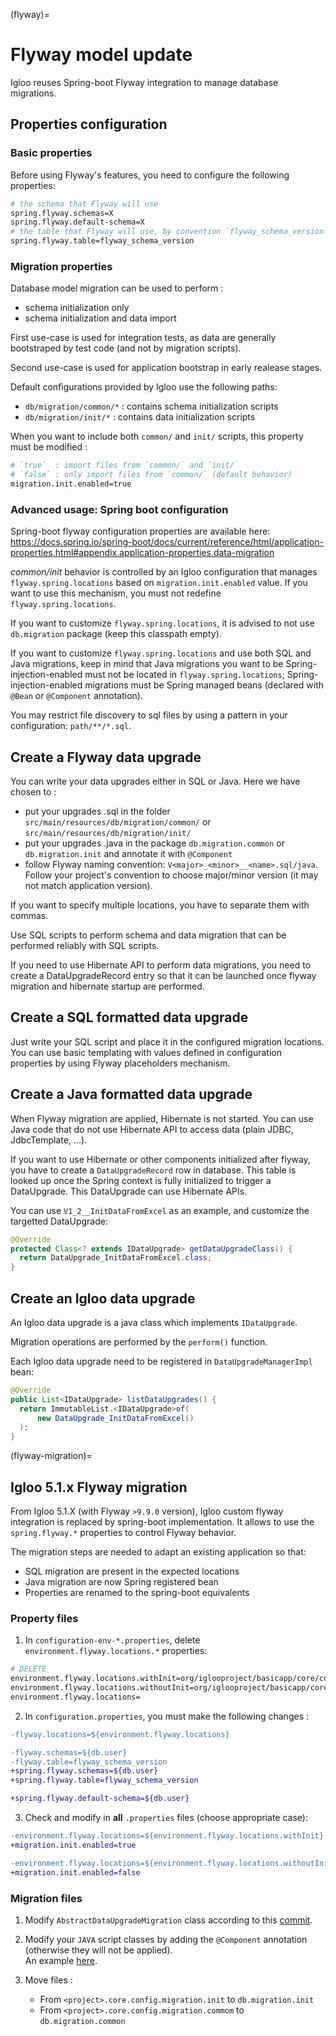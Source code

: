 (flyway)=

# Flyway model update

Igloo reuses Spring-boot Flyway integration to manage database migrations.

## Properties configuration

### Basic properties

Before using Flyway's features, you need to configure the following properties:

```bash
# the schema that Flyway will use
spring.flyway.schemas=X
spring.flyway.default-schema=X
# the table that Flyway will use, by convention `flyway_schema_version` 
spring.flyway.table=flyway_schema_version
```

### Migration properties

Database model migration can be used to perform :

* schema initialization only
* schema initialization and data import

First use-case is used for integration tests, as data are generally bootstraped by test code (and not by migration scripts).

Second use-case is used for application bootstrap in early realease stages.

Default configurations provided by Igloo use the following paths:

- `db/migration/common/*` : contains schema initialization scripts
- `db/migration/init/*` : contains data initialization scripts

When you want to include both `common/` and `init/` scripts, this property must be modified :

```bash
# `true`  : import files from `common/` and `init/`
# `false` : only import files from `common/` (default behavior)
migration.init.enabled=true
```


### Advanced usage: Spring boot configuration

Spring-boot flyway configuration properties are available here: https://docs.spring.io/spring-boot/docs/current/reference/html/application-properties.html#appendix.application-properties.data-migration

*common/init* behavior is controlled by an Igloo configuration that manages
`flyway.spring.locations` based on `migration.init.enabled` value. If you want to use this
mechanism, you must not redefine `flyway.spring.locations`.

If you want to customize `flyway.spring.locations`, it is advised to not use
`db.migration` package (keep this classpath empty).

If you want to customize `flyway.spring.locations` and use both SQL and Java migrations,
keep in mind that Java migrations you want to be Spring-injection-enabled must not be
located in `flyway.spring.locations`; Spring-injection-enabled migrations
must be Spring managed beans (declared with `@Bean` or `@Component` annotation).

You may restrict file discovery to sql files by using a pattern in your configuration: `path/**/*.sql`.


## Create a Flyway data upgrade

You can write your data upgrades either in SQL or Java.
Here we have chosen to :

  * put your upgrades .sql in the folder `src/main/resources/db/migration/common/` or `src/main/resources/db/migration/init/`
  * put your upgrades .java in the package `db.migration.common` or `db.migration.init` and annotate it with `@Component`
  * follow Flyway naming convention: `V<major>_<minor>__<name>.sql/java`. Follow your project's
    convention to choose major/minor version (it may not match application version).

If you want to specify multiple locations, you have to separate them with commas.

Use SQL scripts to perform schema and data migration that can be performed reliably with
SQL scripts.

If you need to use Hibernate API to perform data migrations, you need to create a
DataUpgradeRecord entry so that it can be launched once flyway migration and hibernate
startup are performed.


## Create a SQL formatted data upgrade

Just write your SQL script and place it in the configured migration locations. You can
use basic templating with values defined in configuration properties by using Flyway
placeholders mechanism.


## Create a Java formatted data upgrade

When Flyway migration are applied, Hibernate is not started. You can use Java code that
do not use Hibernate API to access data (plain JDBC, JdbcTemplate, ...).

If you want to use Hibernate or other components initialized after flyway,
you have to create a `DataUpgradeRecord` row in database. This table is looked up once
the Spring context is fully initialized to trigger a DataUpgrade. This DataUpgrade
can use Hibernate APIs.

You can use `V1_2__InitDataFromExcel` as an example, and customize the targetted
DataUpgrade:

```java
@Override
protected Class<? extends IDataUpgrade> getDataUpgradeClass() {
  return DataUpgrade_InitDataFromExcel.class;
}
```

## Create an Igloo data upgrade

An Igloo data upgrade is a java class which implements `IDataUpgrade`.

Migration operations are performed by the `perform()` function.

Each Igloo data upgrade need to be registered in  `DataUpgradeManagerImpl` bean:

```java
@Override
public List<IDataUpgrade> listDataUpgrades() {
  return ImmutableList.<IDataUpgrade>of(
      new DataUpgrade_InitDataFromExcel()
  );
}
```

(flyway-migration)=

## Igloo 5.1.x Flyway migration

From Igloo 5.1.X (with Flyway `>9.9.0` version), Igloo custom flyway integration is
replaced by spring-boot implementation. It allows to use the `spring.flyway.*` properties
to control Flyway behavior.

The migration steps are needed to adapt an existing application so that:

* SQL migration are present in the expected locations
* Java migration are now Spring registered bean
* Properties are renamed to the spring-boot equivalents

### Property files

1. In `configuration-env-*.properties`, delete `environment.flyway.locations.*` properties:

```bash
# DELETE
environment.flyway.locations.withInit=org/iglooproject/basicapp/core/config/migration/common,org/iglooproject/basicapp/core/config/migration/init,db/migration/common/
environment.flyway.locations.withoutInit=org/iglooproject/basicapp/core/config/migration/common,db/migration/common/
environment.flyway.locations=
```

2. In `configuration.properties`, you must make the following changes :

```diff
-flyway.locations=${environment.flyway.locations}

-flyway.schemas=${db.user}
-flyway.table=flyway_schema_version
+spring.flyway.schemas=${db.user}
+spring.flyway.table=flyway_schema_version

+spring.flyway.default-schema=${db.user}
```

3. Check and modify in **all** `.properties` files (choose appropriate case):

```diff
-environment.flyway.locations=${environment.flyway.locations.withInit}
+migration.init.enabled=true
```

```diff
-environment.flyway.locations=${environment.flyway.locations.withoutInit}
+migration.init.enabled=false
```

### Migration files

1. Modify `AbstractDataUpgradeMigration` class according to this [commit](https://github.com/igloo-project/igloo-parent/commit/5607c980bc27ea16151a42bbe088760c13e5817e#diff-bd35549851f4e20174bec607c189418397635f2c46777f1f59732cb8630225d9). 

2. Modify your `JAVA` script classes by adding the `@Component` annotation (otherwise they will not be applied).   
An example [here](https://github.com/igloo-project/igloo-parent/commit/5607c980bc27ea16151a42bbe088760c13e5817e#diff-2fc5796213ed4ca640455757c8e0ac259a009fcebac78b3386dc3e4532453ee8).

3. Move files :
   - From `<project>.core.config.migration.init` to `db.migration.init`
   - From `<project>.core.config.migration.commom` to `db.migration.common`

